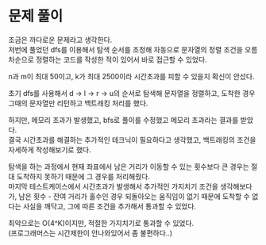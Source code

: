 # 문제 풀이

조금은 까다로운 문제라고 생각한다.   
저번에 풀었던 dfs를 이용해서 탐색 순서를 조정해 자동으로 문자열의 정렬 조건을 오름차순으로 정렬하는 코드를 작성한 적이 있어서 바로 접근할 수 있었다.   

n과 m이 최대 50이고, k가 최대 2500이라 시간초과를 피할 수 있을지 확신이 안섰다.   

초기 dfs를 사용해서 d -> l -> r -> u의 순서로 탐색해 문자열을 정렬하고, 도착한 경우 그때의 문자열만 리턴하고 백트래킹 처리를 했다.  

하지만, 메모리 초과가 발생했고, bfs로 풀이를 수정했고 메모리 초과라는 결과를 받았다.   
결국 시간초과를 해결하는 추가적인 테크닉이 필요하다고 생각했고, 백트래킹의 조건을 자세하게 작성해보기로 했다.

탐색을 하는 과정에서 현재 좌표에서 남은 거리가 이동할 수 있는 횟수보다 큰 경우는 절대 도착하지 못하기 때문에 그 경우를 처리해줬다.   
마지막 테스트케이스에서 시간초과가 발생해서 추가적인 가지치기 조건을 생각해보다가, 남은 횟수 - 잔여 거리가 홀수인 경우 되돌아오는 움직임이 없기 때문에 도착할 수 없다는 사실을 깨닥고, 그에 따른 조건을 추가해서 통과할 수 있었다.   

최악으로는 O(4^K)이지만, 적절한 가지치기로 통과할 수 있었다.   
(프로그래머스는 시간제한이 안나와있어서 좀 불편하다..)